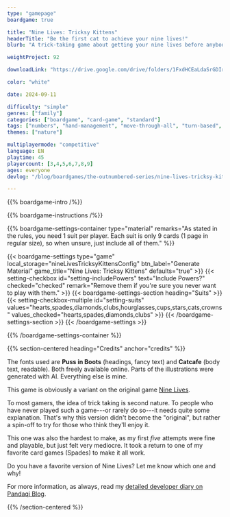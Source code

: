 ```yaml
---
type: "gamepage"
boardgame: true

title: "Nine Lives: Tricksy Kittens"
headerTitle: "Be the first cat to achieve your nine lives!"
blurb: "A trick-taking game about getting your nine lives before anybody else, by placing smart bets on the right cats."

weightProject: 92

downloadLink: "https://drive.google.com/drive/folders/1FxdHCEaLdaSrGDIrCx5yZHMx6P07_Ios"

color: "white"

date: 2024-09-11

difficulty: "simple"
genres: ["family"]
categories: ["boardgame", "card-game", "standard"]
tags: ["numbers", "hand-management", "move-through-all", "turn-based", "player-powers", "trick-taking"]
themes: ["nature"]

multiplayermode: "competitive"
language: EN
playtime: 45
playercount: [3,4,5,6,7,8,9]
ages: everyone
devlog: "/blog/boardgames/the-outnumbered-series/nine-lives-tricksy-kittens/"

---
```


<div class="bg-cats"></div>

{{% boardgame-intro /%}}

{{% boardgame-instructions /%}}

{{% boardgame-settings-container type="material" remarks="As stated in the rules, you need 1 suit per player. Each suit is only 9 cards (1 page in regular size), so when unsure, just include all of them." %}}

{{< boardgame-settings type="game" local_storage="nineLivesTricksyKittensConfig" btn_label="Generate Material" game_title="Nine Lives: Tricksy Kittens" defaults="true" >}}
  {{< setting-checkbox id="setting-includePowers" text="Include Powers?" checked="checked" remark="Remove them if you're sure you never want to play with them." >}}
  {{< boardgame-settings-section heading="Suits" >}}
    {{< setting-checkbox-multiple id="setting-suits" values="hearts,spades,diamonds,clubs,hourglasses,cups,stars,cats,crowns" values_checked="hearts,spades,diamonds,clubs" >}}
  {{< /boardgame-settings-section >}}
{{< /boardgame-settings >}}

{{% /boardgame-settings-container %}}

{{% section-centered heading="Credits" anchor="credits" %}}

The fonts used are **Puss in Boots** (headings, fancy text) and **Catcafe** (body text, readable). Both freely available online. Parts of the illustrations were generated with AI. Everything else is mine.

This game is obviously a variant on the original game [Nine Lives](/the-outnumbered-series/nine-lives/).

To most gamers, the idea of trick taking is second nature. To people who have never played such a game---or rarely do so---it needs quite some explanation. That's why this version didn't become the "original", but rather a spin-off to try for those who think they'll enjoy it.

This one was also the hardest to make, as my first _five_ attempts were fine and playable, but just felt very mediocre. It took a return to one of my favorite card games (Spades) to make it all work.

Do you have a favorite version of Nine Lives? Let me know which one and why!

For more information, as always, read my [detailed developer diary on Pandaqi Blog](/blog/boardgames/the-outnumbered-series/nine-lives-tricksy-kittens/).

{{% /section-centered %}}